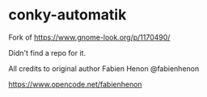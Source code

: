 # conky-automatik

Fork of https://www.gnome-look.org/p/1170490/

Didn't find a repo for it.

All credits to original author Fabien Henon @fabienhenon

https://www.opencode.net/fabienhenon
